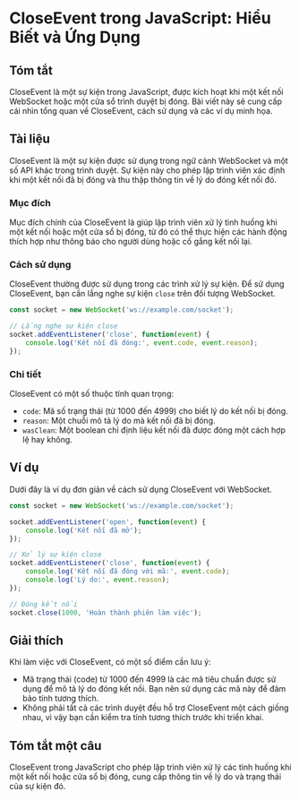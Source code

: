 <!--
Meta Description: # CloseEvent trong JavaScript: Hiểu Biết và Ứng Dụng ## Tóm tắt CloseEvent là một sự kiện trong JavaScript, được kích hoạt khi một kết nối WebSocket h...
Meta Keywords: một, kết, nối, closeevent, đóng
-->

# CloseEvent trong JavaScript: Hiểu Biết và Ứng Dụng

## Tóm tắt
CloseEvent là một sự kiện trong JavaScript, được kích hoạt khi một kết nối WebSocket hoặc một cửa sổ trình duyệt bị đóng. Bài viết này sẽ cung cấp cái nhìn tổng quan về CloseEvent, cách sử dụng và các ví dụ minh họa.

## Tài liệu
CloseEvent là một sự kiện được sử dụng trong ngữ cảnh WebSocket và một số API khác trong trình duyệt. Sự kiện này cho phép lập trình viên xác định khi một kết nối đã bị đóng và thu thập thông tin về lý do đóng kết nối đó.

### Mục đích
Mục đích chính của CloseEvent là giúp lập trình viên xử lý tình huống khi một kết nối hoặc một cửa sổ bị đóng, từ đó có thể thực hiện các hành động thích hợp như thông báo cho người dùng hoặc cố gắng kết nối lại.

### Cách sử dụng
CloseEvent thường được sử dụng trong các trình xử lý sự kiện. Để sử dụng CloseEvent, bạn cần lắng nghe sự kiện `close` trên đối tượng WebSocket. 

```javascript
const socket = new WebSocket('ws://example.com/socket');

// Lắng nghe sự kiện close
socket.addEventListener('close', function(event) {
    console.log('Kết nối đã đóng:', event.code, event.reason);
});
```

### Chi tiết
CloseEvent có một số thuộc tính quan trọng:
- `code`: Mã số trạng thái (từ 1000 đến 4999) cho biết lý do kết nối bị đóng.
- `reason`: Một chuỗi mô tả lý do mà kết nối đã bị đóng.
- `wasClean`: Một boolean chỉ định liệu kết nối đã được đóng một cách hợp lệ hay không.

## Ví dụ
Dưới đây là ví dụ đơn giản về cách sử dụng CloseEvent với WebSocket.

```javascript
const socket = new WebSocket('ws://example.com/socket');

socket.addEventListener('open', function(event) {
    console.log('Kết nối đã mở');
});

// Xử lý sự kiện close
socket.addEventListener('close', function(event) {
    console.log('Kết nối đã đóng với mã:', event.code);
    console.log('Lý do:', event.reason);
});

// Đóng kết nối
socket.close(1000, 'Hoàn thành phiên làm việc');
```

## Giải thích
Khi làm việc với CloseEvent, có một số điểm cần lưu ý:
- Mã trạng thái (code) từ 1000 đến 4999 là các mã tiêu chuẩn được sử dụng để mô tả lý do đóng kết nối. Bạn nên sử dụng các mã này để đảm bảo tính tương thích.
- Không phải tất cả các trình duyệt đều hỗ trợ CloseEvent một cách giống nhau, vì vậy bạn cần kiểm tra tính tương thích trước khi triển khai.

## Tóm tắt một câu
CloseEvent trong JavaScript cho phép lập trình viên xử lý các tình huống khi một kết nối hoặc cửa sổ bị đóng, cung cấp thông tin về lý do và trạng thái của sự kiện đó.